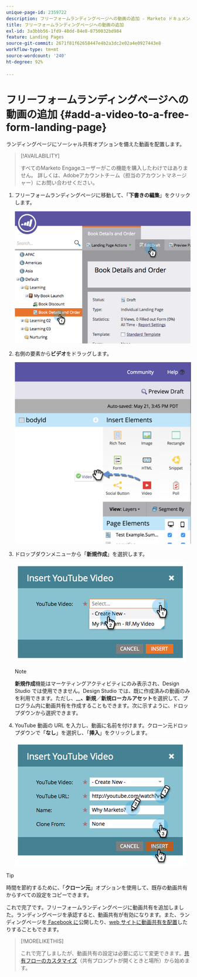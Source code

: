 ```yaml
---
unique-page-id: 2359722
description: フリーフォームランディングページへの動画の追加 - Marketo ドキュメント - 製品ドキュメント
title: フリーフォームランディングページへの動画の追加
exl-id: 3a3bbb56-1fd9-48dd-84e8-8750032bd984
feature: Landing Pages
source-git-commit: 2671f81f62658447e4b2a3dc2e02a4e0927443e8
workflow-type: tm+mt
source-wordcount: '240'
ht-degree: 92%

---
```


# フリーフォームランディングページへの動画の追加 {#add-a-video-to-a-free-form-landing-page}

ランディングページにソーシャル共有オプションを備えた動画を配置します。

>[!AVAILABILITY]
>
>すべてのMarketo Engageユーザーがこの機能を購入したわけではありません。 詳しくは、Adobeアカウントチーム（担当のアカウントマネージャー）にお問い合わせください。

1. フリーフォームランディングページに移動して、「**下書きの編集**」をクリックします。

   ![](assets/image2014-9-17-11-3a28-3a51.png)

1. 右側の要素から&#x200B;**ビデオ**&#x200B;をドラッグします。

   ![](assets/image2015-5-21-15-3a46-3a34.png)

1. ドロップダウンメニューから「**新規作成**」を選択します。

   ![](assets/image2014-9-17-11-3a29-3a8.png)

   >[!NOTE]
   >
   >**新規作成**&#x200B;機能はマーケティングアクティビティにのみ表示され、Design Studio では使用できません。Design Studio では、既に作成済みの動画のみを利用できます。ただし、__**、新規**／**新規ローカルアセット**&#x200B;を選択して、プログラム内に動画共有を作成することもできます。次に示すように、ドロップダウンから選択できます。

1. YouTube 動画の URL を入力し、動画に名前を付けます。クローン元ドロップダウンで「**なし**」を選択し、「**挿入**」をクリックします。

   ![](assets/image2014-9-17-11-3a29-3a15.png)

>[!TIP]
>
>時間を節約するために、「**クローン元**」オプションを使用して、既存の動画共有からすべての設定をコピーできます。

これで完了です。フリーフォームランディングページに動画共有を追加しました。ランディングページを承認すると、動画共有が有効になります。また、ランディングページを[ Facebook に](/help/marketo/product-docs/demand-generation/facebook/publish-landing-pages-to-facebook.md)公開したり、[web サイトに動画共有を配置](/help/marketo/product-docs/demand-generation/social/social-functions/deploy-social-on-your-website.md)したりすることもできます。

>[!MORELIKETHIS]
>
>これで完了しましたが、動画共有の設定は必要に応じて変更できます。[共有フローのカスタマイズ](/help/marketo/product-docs/demand-generation/social/configuring-social-actions/customize-video-share-flow.md)（共有プロンプトが開くときと場所）から始めます。

